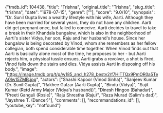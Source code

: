 {"tmdb_id": 104438, "title": "Trishna", "original_title": "Trishna", "slug_title": "trishna", "date": "1978-07-15", "genre": [""], "score": "9.0/10", "synopsis": "Dr. Sunil Gupta lives a wealthy lifestyle with his wife, Aarti. Although they have been married for several years, they do not have any children. Aarti did get pregnant once, but failed to conceive. Aarti decides to travel to take a break in their Khandala bungalow, which is also in the neighborhood of Aarti's sister Vidya, her son, Raju and her husband's house. Since her bungalow is being decorated by Vinod, whom she remembers as her fellow collegian, both spend considerable time together. When Vinod finds out that Aarti is basically alone most of the time, he proposes to her - but Aarti rejects him, a physical tussle ensues, Aarti grabs a revolver, a shot is fired, Vinod falls down the stairs and dies. Vidya assists Aarti in disposing off his body.", "image": "https://image.tmdb.org/t/p/w185_and_h278_bestv2/f7HlTTQx9PmOR0a5TeA0lw15ZMB.jpg", "actors": ["Shashi Kapoor (Vinod Sinha)", "Sanjeev Kumar (Dr. Sunil Gupta)", "Rakhee Gulzar (Aarti Gupta)", "Bindu (Vidya)", "Sujit Kumar (Retd Army Major (Vidya's husband))", "Dinesh Hingoo (Bahadur)", "Preeti Ganguli (Rosie)", "Raju Shrestha (Raju)", "Raza Murad (Salim's dad)", "Jayshree T. (Dancer)"], "comments": [], "recommandations_id": [], "youtube_key": "notfound"}